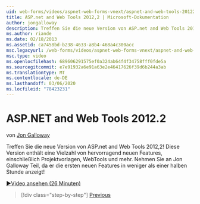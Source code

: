 ```yaml
---
uid: web-forms/videos/aspnet-web-forms-vnext/aspnet-and-web-tools-20122
title: ASP.net and Web Tools 2012,2 | Microsoft-Dokumentation
author: jongalloway
description: Treffen Sie die neue Version von ASP.net and Web Tools 2012,2! Diese Version enthält eine Vielzahl von hervorragend neuen Features, einschließlich Projektvorlagen, WebTools und mehr. Jo...
ms.author: riande
ms.date: 02/18/2013
ms.assetid: ca7458bd-b238-4633-a8b4-468a4c300acc
msc.legacyurl: /web-forms/videos/aspnet-web-forms-vnext/aspnet-and-web-tools-20122
msc.type: video
ms.openlocfilehash: 689606291575ef0a324ab64f4f34758fff0fde5a
ms.sourcegitcommit: e7e91932a6e91a63e2e46417626f39d6b244a3ab
ms.translationtype: MT
ms.contentlocale: de-DE
ms.lasthandoff: 03/06/2020
ms.locfileid: "78423231"
---
```

# <a name="aspnet-and-web-tools-20122"></a>ASP.NET and Web Tools 2012.2

von [Jon Galloway](https://github.com/jongalloway)

Treffen Sie die neue Version von ASP.net and Web Tools 2012,2! Diese Version enthält eine Vielzahl von hervorragend neuen Features, einschließlich Projektvorlagen, WebTools und mehr. Nehmen Sie an Jon Galloway Teil, da er die ersten neuen Features in weniger als einer halben Stunde anzeigt!

[&#9654;Video ansehen (26 Minuten)](https://channel9.msdn.com/Blogs/ASP-NET-Site-Videos/aspnet-and-web-tools-20122)

> [!div class="step-by-step"]
> [Previous](getting-started-with-the-next-version-of-aspnet.md)
